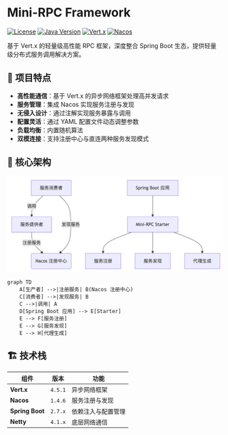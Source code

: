 # Mini-RPC Framework

[![License](https://img.shields.io/badge/license-Apache%202.0-blue.svg)](https://opensource.org/licenses/Apache-2.0)
[![Java Version](https://img.shields.io/badge/Java-8+-orange.svg)](https://www.oracle.com/java/)
[![Vert.x](https://img.shields.io/badge/Vert.x-4.5.1-purple.svg)](https://vertx.io/)
[![Nacos](https://img.shields.io/badge/Nacos-1.4.6-green.svg)](https://nacos.io/)

基于 Vert.x 的轻量级高性能 RPC 框架，深度整合 Spring Boot 生态，提供轻量级分布式服务调用解决方案。

## 📌 项目特点
- **高性能通信**：基于 Vert.x 的异步网络框架处理高并发请求
- **服务管理**：集成 Nacos 实现服务注册与发现
- **无侵入设计**：通过注解实现服务暴露与调用
- **配置灵活**：通过 YAML 配置文件动态调整参数
- **负载均衡**：内置随机算法
- **双模连接**：支持注册中心与直连两种服务发现模式

## 📐 核心架构
![架构图](https://raw.githubusercontent.com/J-Bling/Mini-Rpc/main/document/images/schema.png)

```mermaid
graph TD
    A[生产者] -->|注册服务| B(Nacos 注册中心)
    C[消费者] -->|发现服务| B
    C -->|调用| A
    D[Spring Boot 应用] --> E[Starter]
    E --> F[服务注册]
    E --> G[服务发现]
    E --> H[代理生成]

```
## 🏗️ 技术栈

| 组件 | 版本 | 功能 |
|------|------|------|
|  **Vert.x** | `4.5.1` | 异步网络框架 |
|  **Nacos** | `1.4.6` | 服务注册与发现 |
|  **Spring Boot** | `2.7.x` | 依赖注入与配置管理 |
| **Netty** | `4.1.x` | 底层网络通信 |